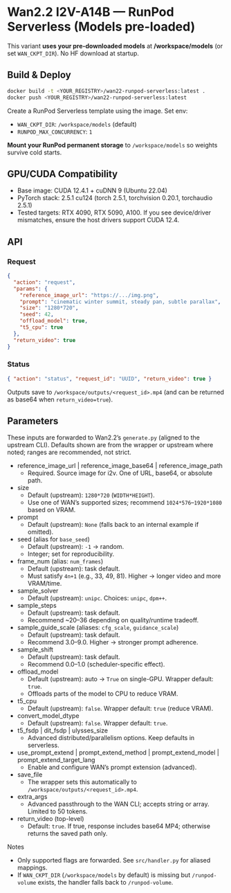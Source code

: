 # Wan2.2 I2V-A14B — RunPod Serverless (Models pre-loaded)

This variant **uses your pre-downloaded models** at **/workspace/models** (or set `WAN_CKPT_DIR`). No HF download at startup.

## Build & Deploy
```bash
docker build -t <YOUR_REGISTRY>/wan22-runpod-serverless:latest .
docker push <YOUR_REGISTRY>/wan22-runpod-serverless:latest
```
Create a RunPod Serverless template using the image. Set env:
- `WAN_CKPT_DIR`: `/workspace/models` (default)
- `RUNPOD_MAX_CONCURRENCY`: `1`

**Mount your RunPod permanent storage** to `/workspace/models` so weights survive cold starts.

## GPU/CUDA Compatibility
- Base image: CUDA 12.4.1 + cuDNN 9 (Ubuntu 22.04)
- PyTorch stack: 2.5.1 cu124 (torch 2.5.1, torchvision 0.20.1, torchaudio 2.5.1)
- Tested targets: RTX 4090, RTX 5090, A100. If you see device/driver mismatches, ensure the host drivers support CUDA 12.4.

## API
### Request
```json
{
  "action": "request",
  "params": {
    "reference_image_url": "https://.../img.png",
    "prompt": "cinematic winter summit, steady pan, subtle parallax",
    "size": "1280*720",
    "seed": 42,
    "offload_model": true,
    "t5_cpu": true
  },
  "return_video": true
}
```

### Status
```json
{ "action": "status", "request_id": "UUID", "return_video": true }
```

Outputs save to `/workspace/outputs/<request_id>.mp4` (and can be returned as base64 when `return_video=true`).

## Parameters
These inputs are forwarded to Wan2.2’s `generate.py` (aligned to the upstream CLI). Defaults shown are from the wrapper or upstream where noted; ranges are recommended, not strict.

- reference_image_url | reference_image_base64 | reference_image_path
  - Required. Source image for i2v. One of URL, base64, or absolute path.
- size
  - Default (upstream): `1280*720` (`WIDTH*HEIGHT`).
  - Use one of WAN’s supported sizes; recommend `1024*576`–`1920*1080` based on VRAM.
- prompt
  - Default (upstream): `None` (falls back to an internal example if omitted).
- seed (alias for `base_seed`)
  - Default (upstream): `-1` → random.
  - Integer; set for reproducibility.
- frame_num (alias: `num_frames`)
  - Default (upstream): task default.
  - Must satisfy `4n+1` (e.g., 33, 49, 81). Higher → longer video and more VRAM/time.
- sample_solver
  - Default (upstream): `unipc`. Choices: `unipc`, `dpm++`.
- sample_steps
  - Default (upstream): task default.
  - Recommend ~20–36 depending on quality/runtime tradeoff.
- sample_guide_scale (aliases: `cfg_scale`, `guidance_scale`)
  - Default (upstream): task default.
  - Recommend 3.0–9.0. Higher → stronger prompt adherence.
- sample_shift
  - Default (upstream): task default.
  - Recommend 0.0–1.0 (scheduler-specific effect).
- offload_model
  - Default (upstream): auto → `True` on single-GPU. Wrapper default: `true`.
  - Offloads parts of the model to CPU to reduce VRAM.
- t5_cpu
  - Default (upstream): `false`. Wrapper default: `true` (reduce VRAM).
- convert_model_dtype
  - Default (upstream): `false`. Wrapper default: `true`.
- t5_fsdp | dit_fsdp | ulysses_size
  - Advanced distributed/parallelism options. Keep defaults in serverless.
- use_prompt_extend | prompt_extend_method | prompt_extend_model | prompt_extend_target_lang
  - Enable and configure WAN’s prompt extension (advanced).
- save_file
  - The wrapper sets this automatically to `/workspace/outputs/<request_id>.mp4`.
- extra_args
  - Advanced passthrough to the WAN CLI; accepts string or array. Limited to 50 tokens.
- return_video (top-level)
  - Default: `true`. If true, response includes base64 MP4; otherwise returns the saved path only.

Notes
- Only supported flags are forwarded. See `src/handler.py` for aliased mappings.
- If `WAN_CKPT_DIR` (`/workspace/models` by default) is missing but `/runpod-volume` exists, the handler falls back to `/runpod-volume`.
